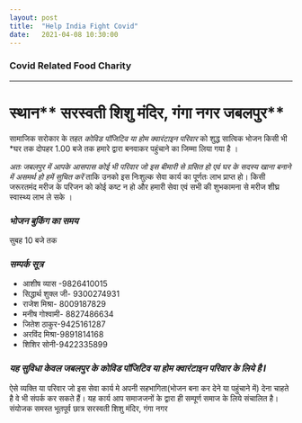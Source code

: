 ```yaml
---
layout: post 
title:  "Help India Fight Covid"
date:   2021-04-08 10:30:00 
---
```


### Covid Related Food Charity

---
 
#  स्थान** सरस्वती शिशु मंदिर, गंगा नगर जबलपुर**

सामाजिक सरोकार के तहत *कोविड पॉजिटिव या होम क्वारंटाइन परिवार* को शुद्ध सात्विक भोजन  किसी भी *घर तक दोपहर 1.00 बजे  तक हमारे द्वारा बनवाकर पहुंचाने का जिम्मा लिया गया है ।

*अतः जबलपुर में आपके आसपास कोई भी परिवार जो इस बीमारी से ग्रसित हो एवं घर के सदस्य खाना बनाने में असमर्थ हो हमें सुचित करें* ताकि उनको इस निःशुल्क सेवा कार्य का पूर्णतः लाभ प्राप्त हो। किसी जरूरतमंद मरीज के परिजन को कोई कष्ट न हो और हमारी सेवा एवं सभी की शुभकामना से मरीज शीघ्र स्वास्थ्य लाभ ले सके । 

### *भोजन बुकिंग का समय*
सुबह 10 बजे तक

### *सम्पर्क सूत्र*
* आशीष व्यास -9826410015
* सिद्धार्थ शुक्ल जी- 9300274931
* राजेश मिश्रा- 8009187829
* मनीष गोश्वामी- 8827486634
* जितेश ठाकुर-9425161287
* अरविंद मिश्रा-9891814168
* शिशिर सोनी-9422335899

### *यह सुविधा केवल जबलपुर के कोविड पॉजिटिव या होम क्वारंटाइन परिवार के लिये है I*
 
ऐसे व्यक्ति या परिवार जो इस सेवा कार्य मे अपनी सहभागिता(भोजन बना कर देने या पहुंचाने में) देना चाहते है वे भी संपर्क कर सकते हैं। यह कार्य आप समाजजनों के द्वारा ही सम्पूर्ण समाज के लिये संचालित है।
संयोजक
समस्त भूतपूर्व छात्र
सरस्वती शिशु मंदिर, गंगा नगर
